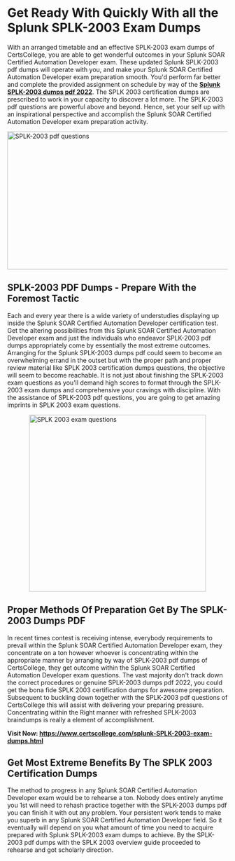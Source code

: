<h1><strong>Get Ready With Quickly With all the Splunk SPLK-2003 Exam Dumps&nbsp;</strong></h1>
<p><span style="font-weight: 400;">With an arranged timetable and an effective  SPLK-2003 exam dumps of CertsCollege, you are able to get wonderful outcomes in your Splunk SOAR Certified Automation Developer exam. These updated Splunk SPLK-2003 pdf dumps will operate with you, and make your Splunk SOAR Certified Automation Developer exam preparation smooth. You'd perform far better and complete the provided assignment on schedule by way of the <strong><a href="https://www.certscollege.com/splunk-SPLK-2003-exam-dumps.html">Splunk SPLK-2003 dumps pdf 2022</a></strong>. The SPLK 2003 certification dumps are prescribed to work in your capacity to discover a lot more. The  SPLK-2003 pdf questions are powerful above and beyond. Hence, set your self up with an inspirational perspective and accomplish the Splunk SOAR Certified Automation Developer exam preparation activity.&nbsp;</span></p>
<p><span style="font-weight: 400;"><img style="display: block; margin-left: auto; margin-right: auto;" src="https://i.ibb.co/CPDK3ps/Yellow-and-Blue-Initiative-Blog-Banner.png" alt="SPLK-2003 pdf questions" width="559" height="315" /></span></p>
<h2><strong>SPLK-2003 PDF Dumps - Prepare With the Foremost Tactic</strong></h2>
<p><span style="font-weight: 400;">Each and every year there is a wide variety of understudies displaying up inside the Splunk SOAR Certified Automation Developer certification test. Get the altering possibilities from this Splunk SOAR Certified Automation Developer exam and just the individuals who endeavor SPLK-2003 pdf dumps appropriately come by essentially the most extreme outcomes. Arranging for the Splunk SPLK-2003 dumps pdf could seem to become an overwhelming errand in the outset but with the proper path and proper review material like SPLK 2003 certification dumps questions, the objective will seem to become reachable. It is not just about finishing the SPLK-2003 exam questions as you'll demand high scores to format through the SPLK-2003 exam dumps and comprehensive your cravings with discipline. With the assistance of SPLK-2003 pdf questions, you are going to get amazing imprints in SPLK 2003 exam questions.</span></p>
<p><span style="font-weight: 400;"><a href="https://tinyurl.com/2ajjnefv"><img style="display: block; margin-left: auto; margin-right: auto;" src="https://i.ibb.co/9tMrhdY/Teacher-Appreciation-Invitation.png" alt="SPLK 2003 exam questions " width="404" height="404" /></a></span></p>
<h2><strong>Proper Methods Of Preparation Get By The SPLK-2003 Dumps PDF</strong></h2>
<p><span style="font-weight: 400;">In recent times contest is receiving intense, everybody requirements to prevail within the Splunk SOAR Certified Automation Developer exam, they concentrate on a ton however whoever is concentrating within the appropriate manner by arranging by way of SPLK-2003 pdf dumps of CertsCollege, they get outcome within the Splunk SOAR Certified Automation Developer exam questions. The vast majority don't track down the correct procedures or genuine SPLK-2003 dumps pdf 2022, you could get the bona fide SPLK 2003 certification dumps for awesome preparation. Subsequent to buckling down together with the  SPLK-2003 pdf questions of CertsCollege this will assist with delivering your preparing pressure. Concentrating within the Right manner with refreshed SPLK-2003 braindumps is really a element of accomplishment.</span></p>
<p><span style="font-weight: 400;"><strong>Visit Now: <a href="https://www.certscollege.com/splunk-SPLK-2003-exam-dumps.html">https://www.certscollege.com/splunk-SPLK-2003-exam-dumps.html</a></strong></span></p>
<h2><strong>Get Most Extreme Benefits By The SPLK 2003 Certification Dumps</strong></h2>
<p><span style="font-weight: 400;">The method to progress in any Splunk SOAR Certified Automation Developer exam would be to rehearse a ton. Nobody does entirely anytime you 1st will need to rehash practice together with the SPLK-2003 dumps pdf you can finish it with out any problem. Your persistent work tends to make you superb in any Splunk SOAR Certified Automation Developer field. So it eventually will depend on you what amount of time you need to acquire prepared with Splunk SPLK-2003 exam dumps to achieve. By the SPLK-2003 pdf dumps with the SPLK 2003 overview guide proceeded to rehearse and got scholarly direction.</span></p>
